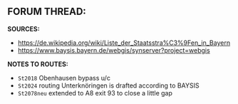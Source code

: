 ﻿**FORUM THREAD:**
- 


**SOURCES:**
- https://de.wikipedia.org/wiki/Liste_der_Staatsstra%C3%9Fen_in_Bayern
- https://www.baysis.bayern.de/webgis/synserver?project=webgis


**NOTES TO ROUTES:**
- `St2018` Obenhausen bypass u/c
- `St2024` routing Unterknöringen is drafted according to BAYSIS
- `St2078neu` extended to A8 exit 93 to close a little gap